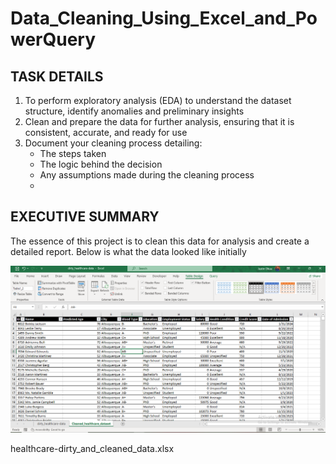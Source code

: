 # Data_Cleaning_Using_Excel_and_PowerQuery

## TASK DETAILS
1. To perform exploratory analysis (EDA) to understand the dataset structure, identify anomalies and preliminary insights
2. Clean and prepare the data for further analysis, ensuring that it is consistent, accurate, and ready for use
3. Document your cleaning process detailing:
   - The steps taken
   - The logic behind the decision
   - Any assumptions made during the cleaning process
   - 
## EXECUTIVE SUMMARY
The essence of this project is to clean this data for analysis and create a detailed report.
Below is what the  data looked like initially

![image](Cleaning_data.PNG)


healthcare-dirty_and_cleaned_data.xlsx
